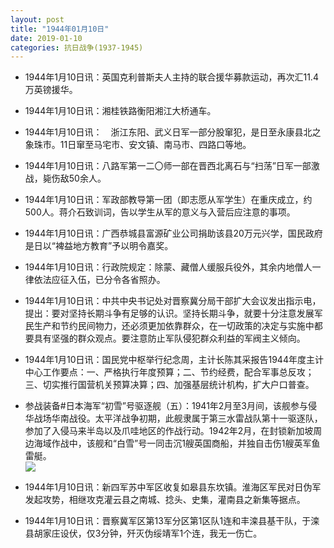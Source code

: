 ```yaml
---
layout: post
title: "1944年01月10日"
date: 2019-01-10
categories: 抗日战争(1937-1945)
---
```


<meta name="referrer" content="no-referrer" />

- 1944年1月10日讯：英国克利普斯夫人主持的联合援华募款运动，再次汇11.4万英镑援华。 

- 1944年1月10日讯：湘桂铁路衡阳湘江大桥通车。 

- 1944年1月10日讯：　浙江东阳、武义日军一部分股窜犯，是日至永康县北之象珠市。11日窜至马宅市、安文镇、南马市、四路口等地。 

- 1944年1月10日讯：八路军第一二〇师一部在晋西北离石与“扫荡”日军一部激战，毙伤敌50余人。 

- 1944年1月10日讯：军政部教导第一团（即志愿从军学生）在重庆成立，约500人。蒋介石致训词，告以学生从军的意义与入营后应注意的事项。 

- 1944年1月10日讯：广西恭城县富源矿业公司捐助该县20万元兴学，国民政府是日以“裨益地方教育”予以明令嘉奖。 

- 1944年1月10日讯：行政院规定：除蒙、藏僧人缓服兵役外，其余内地僧人一律依法应征入伍，已分令各省照办。 

- 1944年1月10日讯：中共中央书记处对晋察冀分局干部扩大会议发出指示电，提出：要对坚持长期斗争有足够的认识。坚持长期斗争，就要十分注意发展军民生产和节约民间物力，还必须更加依靠群众，在一切政策的决定与实施中都要具有坚强的群众观点。要注意防止军队侵犯群众利益的军阀主义倾向。 

- 1944年1月10日讯：国民党中枢举行纪念周，主计长陈其采报告1944年度主计中心工作要点：一、严格执行年度预算；二、节约经费，配合军事总反攻；三、切实推行国营机关预算决算；四、加强基层统计机构，扩大户口普查。 

- 参战装备#日本海军“初雪”号驱逐舰（五）：1941年2月至3月间，该舰参与侵华战场华南战役。太平洋战争初期，此舰隶属于第三水雷战队第十一驱逐队，参加了入侵马来半岛以及爪哇地区的作战行动。1942年2月，在封锁新加坡周边海域作战中，该舰和“白雪”号一同击沉1艘英国商船，并独自击伤1艘英军鱼雷艇。 <br/><img src="https://wx1.sinaimg.cn/large/aca367d8ly1fz19cduafuj20dw05xgmd.jpg" />

- 1944年1月10日讯：新四军苏中军区收复如皋县东坎镇。淮海区军民对日伪军发起攻势，相继攻克灌云县之南城、捻头、史集，灌南县之新集等据点。 

- 1944年1月10日讯：晋察冀军区第13军分区第1区队1连和丰滦县基干队，于滦县胡家庄设伏，仅3分钟，歼灭伪绥靖军1个连，我无一伤亡。 

